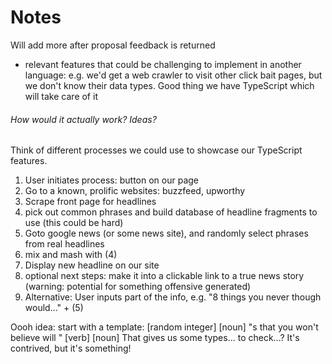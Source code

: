 # Notes

Will add more after proposal feedback is returned

- relevant features that could be challenging to implement in another language:
e.g. we'd get a web crawler to visit other click bait pages, but we don't know their data types.
Good thing we have TypeScript which will take care of it

###### How would it actually work? Ideas?
Think of different processes we could use to showcase our TypeScript features.

1. User initiates process: button on our page
2. Go to a known, prolific websites: buzzfeed, upworthy
3. Scrape front page for headlines
4. pick out common phrases and build database of headline fragments to use (this could be hard)
5. Goto google news (or some news site), and randomly select phrases from real headlines
6. mix and mash with (4)
7. Display new headline on our site
8. optional next steps: make it into a clickable link to a true news story (warning: potential for something offensive generated)
9. Alternative: User inputs part of the info, e.g. "8 things you never though would..." + (5)


Oooh idea: start with a template:
[random integer] [noun] "s that you won't believe will " [verb] [noun]
That gives us some types... to check...? It's contrived, but it's something!

